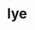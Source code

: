 ---
category: 3-letters
denotation: null
name: lye
reference_link: https://www.etymonline.com/word/lye
root_language: null
root_name: null
title: lye
type: free
word_sums:
- respelling: lye
  sum: 'Lye + '
---